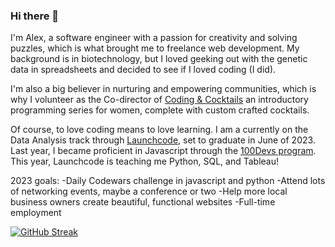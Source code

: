 ### Hi there 👋

I'm Alex, a software engineer with a passion for creativity and solving puzzles, which is what brought me to freelance web development. My background is in biotechnology, but I loved geeking out with the genetic data in spreadsheets and decided to see if I loved coding (I did).

I'm also a big believer in nurturing and empowering communities, which is why I volunteer as the Co-director of [Coding & Cocktails](https://codingandcocktails.kcwomenintech.org/) an introductory programming series for women, complete with custom crafted cocktails.

Of course, to love coding means to love learning. I am a currently on the Data Analysis track through [Launchcode](https://www.launchcode.org), set to graduate in June of 2023. Last year, I became proficient in Javascript through the [100Devs program](https://leonnoel.com/100devs/). This year, Launchcode is teaching me Python, SQL, and Tableau!

2023 goals:
-Daily Codewars challenge in javascript and python
-Attend lots of networking events, maybe a conference or two
-Help more local business owners create beautiful, functional websites
-Full-time employment

[![GitHub Streak](https://streak-stats.demolab.com/?user=alexeherron)](https://git.io/streak-stats)
<!--
**alexeherron/alexeherron** is a ✨ _special_ ✨ repository because its `README.md` (this file) appears on your GitHub profile.

Here are some ideas to get you started:

- 🔭 I’m currently working on ...
- 🌱 I’m currently learning ...
- 👯 I’m looking to collaborate on ...
- 🤔 I’m looking for help with ...
- 💬 Ask me about ...
- 📫 How to reach me: ...
- 😄 Pronouns: ...
- ⚡ Fun fact: ...
-->
